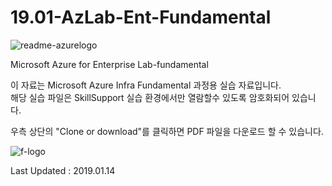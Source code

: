 # 19.01-AzLab-Ent-Fundamental
![readme-azurelogo](https://user-images.githubusercontent.com/46337910/50626681-f7d30180-0f72-11e9-99db-6f2b402cc897.jpg)

Microsoft Azure for Enterprise Lab-fundamental

이 자료는 Microsoft Azure Infra Fundamental 과정용 실습 자료입니다.<br>
해당 실습 파일은 SkillSupport 실습 환경에서만 열람할수 있도록 암호화되어 있습니다.

우측 상단의 "Clone or download"를 클릭하면 PDF 파일을 다운로드 할 수 있습니다. 

![f-logo](https://user-images.githubusercontent.com/46337910/50868299-2a0cb500-13f2-11e9-98ee-ad6b65d00af4.jpg)


Last Updated : 2019.01.14
